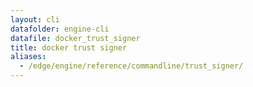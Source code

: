 ```yaml
---
layout: cli
datafolder: engine-cli
datafile: docker_trust_signer
title: docker trust signer
aliases:
  - /edge/engine/reference/commandline/trust_signer/
---
```

<!--
This page is automatically generated from Docker's source code. If you want to
suggest a change to the text that appears here, open a ticket or pull request
in the source repository on GitHub:

https://github.com/docker/cli
-->

